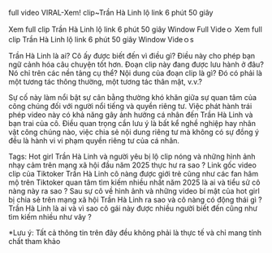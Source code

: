 full video VIRAL-Xem! clip~Trần Hà Linh lộ link 6 phút 50 giây

 Xem full clip Trần Hà Linh lộ link 6 phút 50 giây Window Full Videｏ Xem full clip Trần Hà Linh lộ link 6 phút 50 giây Window Videｏs

Trần Hà Linh là ai? Cô ấy được biết đến vì điều gì? Điều này cho phép bạn ngữ cảnh hóa câu chuyện tốt hơn. Đoạn clip này đang được lưu hành ở đâu? Nó chỉ trên các nền tảng cụ thể? Nội dung của đoạn clip là gì? Đó có phải là một tương tác thông thường, một tương tác thân mật, v.v.?

Sự cố này làm nổi bật sự cân bằng thường khó khăn giữa sự quan tâm của công chúng đối với người nổi tiếng và quyền riêng tư. Việc phát hành trái phép video này có khả năng gây ảnh hưởng cá nhân đến Trần Hà Linh và bạn trai của cô. Điều quan trọng cần lưu ý là bất kể nghề nghiệp hay nhân vật công chúng nào, việc chia sẻ nội dung riêng tư mà không có sự đồng ý đều là hành vi vi phạm quyền riêng tư của cá nhân.

Tags: Hot girl Trần Hà Linh  và người yêu bị lộ clip nóng và những hình ảnh nhạy cảm trên mạng xã hội đầu năm 2025 thực hư ra sao ? Link gốc video clip của Tiktoker Trần Hà Linh  cô nàng được giới trẻ cũng như các fan hâm mộ trên Tiktoker quan tâm tìm kiếm nhiều nhất năm 2025 là ai và tiểu sử cô nàng này ra sao ? Sau sự cô về hình ảnh và những video bí mật của hot girl bị chia sẻ trên mạng xã hội Trần Hà Linh  ra sao và cô nàng có động thái gì ? Trần Hà Linh  là ai và vì sao cô gái này được nhiều người biết đến cũng như tìm kiếm nhiều như vây ? 


*Lưu ý: Tất cả thông tin trên đây đều không phải là thực tế và chỉ mang tính chất tham khảo
